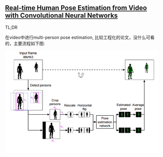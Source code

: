 ## [Real-time Human Pose Estimation from Video with Convolutional Neural Networks](https://arxiv.org/pdf/1609.07420.pdf)

TL;DR

在video中进行multi-person pose estimation,
比较工程化的论文，没什么可看的，主要流程如下图:

![pose](paper-notes/video-poseest.png "")


